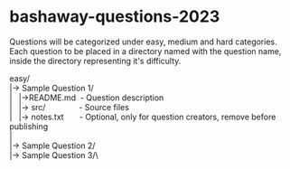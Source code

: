 # bashaway-questions-2023

Questions will be categorized under easy, medium and hard categories.
Each question to be placed in a directory named with the question name, inside the directory representing it's difficulty.

easy/\
|-> Sample Question 1/\
|&nbsp;&nbsp;&nbsp;|->README.md &nbsp;- Question description\
|&nbsp;&nbsp;&nbsp;|-> src/ &nbsp;&nbsp;&nbsp;&nbsp;&nbsp;&nbsp;&nbsp;&nbsp;&nbsp;&nbsp;&nbsp;&nbsp;&nbsp; - Source files\
|&nbsp;&nbsp;&nbsp;|-> notes.txt &nbsp;&nbsp;&nbsp;&nbsp;&nbsp; - Optional, only for question creators, remove before publishing\
|\
|-> Sample Question 2/\
|-> Sample Question 3/\
